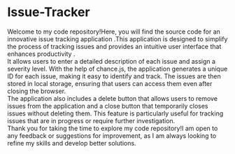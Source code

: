 # Issue-Tracker
Welcome to my code repository!Here, you will find the source code for an innovative issue tracking application .This application is designed to simplify the process of tracking issues and provides an intuitive user interface that enhances productivity .<br>
It allows users to enter a detailed description of each issue and assign a severity level. With the help of chance.js, the application generates a unique ID for each issue, making it easy to identify and track. The issues are then stored in local storage, ensuring that users can access them even after closing the browser.<br>
The application also includes a delete button that allows users to remove issues from the application and a close button that temporarily closes issues without deleting them. This feature is particularly useful for tracking issues that are in progress or require further investigation.<br>
Thank you for taking the time to explore my code repository!I am open to any feedback or suggestions for improvement, as I am always looking to refine my skills and develop better solutions.